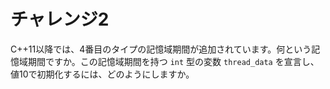 # チャレンジ2

C++11以降では、4番目のタイプの記憶域期間が追加されています。何という記憶域期間ですか。この記憶域期間を持つ `int` 型の変数 `thread_data` を宣言し、値10で初期化するには、どのようにしますか。
